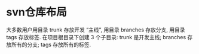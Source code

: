 
# svn仓库布局

大多数用户用目录 trunk 存放开发 “主线”, 用目录 branches 存放分支, 用目录 tags 存放标签.
在项目根目录下创建 3 个子目录: trunk 是开发主线; branches 存放所有的分支; tags 存放所有的标签.
